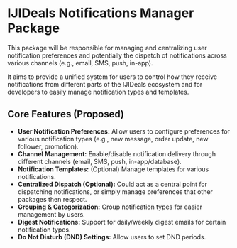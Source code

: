 # IJIDeals Notifications Manager Package

This package will be responsible for managing and centralizing user notification preferences and potentially the dispatch of notifications across various channels (e.g., email, SMS, push, in-app).

It aims to provide a unified system for users to control how they receive notifications from different parts of the IJIDeals ecosystem and for developers to easily manage notification types and templates.

## Core Features (Proposed)

-   **User Notification Preferences:** Allow users to configure preferences for various notification types (e.g., new message, order update, new follower, promotion).
-   **Channel Management:** Enable/disable notification delivery through different channels (email, SMS, push, in-app/database).
-   **Notification Templates:** (Optional) Manage templates for various notifications.
-   **Centralized Dispatch (Optional):** Could act as a central point for dispatching notifications, or simply manage preferences that other packages then respect.
-   **Grouping & Categorization:** Group notification types for easier management by users.
-   **Digest Notifications:** Support for daily/weekly digest emails for certain notification types.
-   **Do Not Disturb (DND) Settings:** Allow users to set DND periods.
